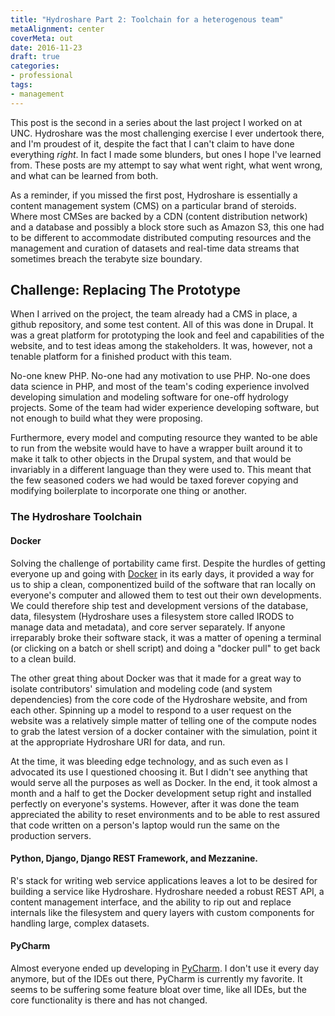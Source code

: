 ```yaml
---
title: "Hydroshare Part 2: Toolchain for a heterogenous team"
metaAlignment: center
coverMeta: out
date: 2016-11-23
draft: true
categories:
- professional
tags:
- management
---
```


This post is the second in a series about the last project I worked on at UNC.
Hydroshare was the most challenging exercise I ever undertook there, and I'm
proudest of it, despite the fact that I can't claim to have done everything
*right*. In fact I made some blunders, but ones I hope I've learned from. These
posts are my attempt to say what went right, what went wrong, and what can be
learned from both.

As a reminder, if you missed the first post, Hydroshare is essentially a content
management system (CMS) on a particular brand of steroids. Where most CMSes are
backed by a CDN (content distribution network) and a database and possibly a
block store such as Amazon S3, this one had to be different to accommodate
distributed computing resources and the management and curation of datasets and
real-time data streams that sometimes breach the terabyte size boundary.

## Challenge: Replacing The Prototype

When I arrived on the project, the team already had a CMS in place, a
github repository, and some test content. All of this was done in Drupal. It was
a great platform for prototyping the look and feel and capabilities of the
website, and to test ideas among the stakeholders. It was, however, not a
tenable platform for a finished product with this team.

No-one knew PHP. No-one had any motivation to use PHP. No-one does data science
in PHP, and most of the team's coding experience involved developing simulation
and modeling software for one-off hydrology projects. Some of the team had wider
experience developing software, but not enough to build what they were proposing.

Furthermore, every model and computing resource they wanted to be able to run
from the website would have to have a wrapper built around it to make it talk
to other objects in the Drupal system, and that would be invariably in a different
language than they were used to. This meant that the few seasoned coders we had
would be taxed forever copying and modifying boilerplate to incorporate one
thing or another.

### The Hydroshare Toolchain

#### Docker

Solving the challenge of portability came first. Despite the hurdles of getting
everyone up and going with [Docker](https://www.docker.com) in its early days,
it provided a way for us to ship a clean, componentized build of the software
that ran locally on everyone's computer and allowed them to test out their own
developments. We could therefore ship test and development versions of the
database, data, filesystem (Hydroshare uses a filesystem store called IRODS to
manage data and metadata), and core server separately. If anyone irreparably
broke their software stack, it was a matter of opening a terminal (or clicking
on a batch or shell script) and doing a "docker pull" to get back to a clean
build.

The other great thing about Docker was that it made for a great way to isolate
contributors' simulation and modeling code (and system dependencies) from the
core code of the Hydroshare website, and from each other. Spinning up a model to
respond to a user request on the website was a relatively simple matter of
telling one of the compute nodes to grab the latest version of a docker
container with the simulation, point it at the appropriate Hydroshare URI for
data, and run.

At the time, it was bleeding edge technology, and as such even as I advocated
its use I questioned choosing it. But I didn't see anything that would serve all
the purposes as well as Docker.  In the end, it took almost a month and a half
to get the Docker development setup right and installed perfectly on everyone's
systems. However, after it was done the team appreciated the ability to reset
environments and to be able to rest assured that code written on a person's
laptop would run the same on the production servers.

#### Python, Django, Django REST Framework, and Mezzanine.

R's stack for writing web service applications leaves a lot to be desired for
building a service like Hydroshare.  Hydroshare needed a robust REST API, a
content management interface, and the ability to rip out and replace internals
like the filesystem and query layers with custom components for handling large,
complex datasets.

#### PyCharm

Almost everyone ended up developing in [PyCharm](https://jetbrains.com). I
don't use it every day anymore, but of the IDEs out there, PyCharm is currently
my favorite. It seems to be suffering some feature bloat over time, like all
IDEs, but the core functionality is there and has not changed.
